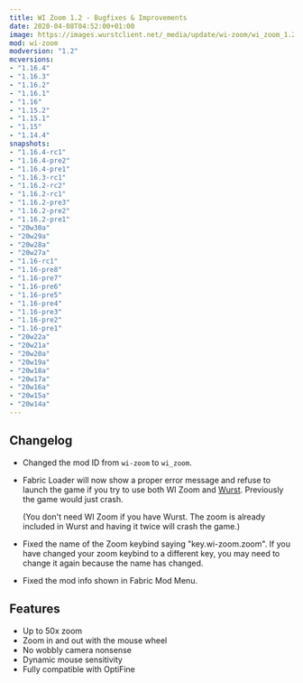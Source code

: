 ```yaml
---
title: WI Zoom 1.2 - Bugfixes & Improvements
date: 2020-04-08T04:52:00+01:00
image: https://images.wurstclient.net/_media/update/wi-zoom/wi_zoom_1.2_540p.webp
mod: wi-zoom
modversion: "1.2"
mcversions:
- "1.16.4"
- "1.16.3"
- "1.16.2"
- "1.16.1"
- "1.16"
- "1.15.2"
- "1.15.1"
- "1.15"
- "1.14.4"
snapshots:
- "1.16.4-rc1"
- "1.16.4-pre2"
- "1.16.4-pre1"
- "1.16.3-rc1"
- "1.16.2-rc2"
- "1.16.2-rc1"
- "1.16.2-pre3"
- "1.16.2-pre2"
- "1.16.2-pre1"
- "20w30a"
- "20w29a"
- "20w28a"
- "20w27a"
- "1.16-rc1"
- "1.16-pre8"
- "1.16-pre7"
- "1.16-pre6"
- "1.16-pre5"
- "1.16-pre4"
- "1.16-pre3"
- "1.16-pre2"
- "1.16-pre1"
- "20w22a"
- "20w21a"
- "20w20a"
- "20w19a"
- "20w18a"
- "20w17a"
- "20w16a"
- "20w15a"
- "20w14a"
---
```

## Changelog

- Changed the mod ID from `wi-zoom` to `wi_zoom`.

- Fabric Loader will now show a proper error message and refuse to launch the game if you try to use both WI Zoom and [Wurst](https://www.wurstclient.net/). Previously the game would just crash.

  (You don't need WI Zoom if you have Wurst. The zoom is already included in Wurst and having it twice will crash the game.)

- Fixed the name of the Zoom keybind saying "key.wi-zoom.zoom". If you have changed your zoom keybind to a different key, you may need to change it again because the name has changed.

- Fixed the mod info shown in Fabric Mod Menu.

## Features

- Up to 50x zoom
- Zoom in and out with the mouse wheel
- No wobbly camera nonsense
- Dynamic mouse sensitivity
- Fully compatible with OptiFine
